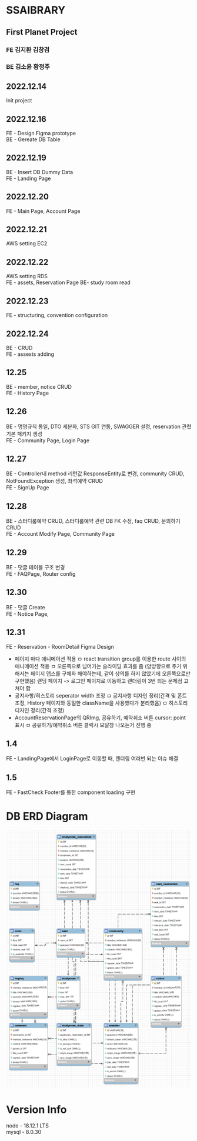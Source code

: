 ﻿# SSAIBRARY

## First Planet Project

### FE 김지환 김창겸

### BE 김소윤 황정주

## 2022.12.14

Init project

## 2022.12.16

FE - Design Figma prototype  
BE - Gereate DB Table

## 2022.12.19

BE - Insert DB Dummy Data  
FE - Landing Page

## 2022.12.20

FE - Main Page, Account Page

## 2022.12.21

AWS setting EC2

## 2022.12.22

AWS setting RDS  
FE - assets, Reservation Page
BE- study room read

## 2022.12.23

FE - structuring, convention configuration

## 2022.12.24

BE - CRUD  
FE - assests adding

## 12.25

BE - member, notice CRUD  
FE - History Page

## 12.26

BE - 명명규칙 통일, DTO 세분화, STS GIT 연동, SWAGGER 설정, reservation 관련 기본 패키지 생성  
FE - Community Page, Login Page

## 12.27

BE - Controller내 method 리턴값 ResponseEntity로 변경, community CRUD, NotFoundException 생성, 좌석예약 CRUD  
FE - SignUp Page

## 12.28

BE - 스터디룸예약 CRUD, 스터디룸예약 관련 DB FK 수정, faq CRUD, 문의하기 CRUD  
FE - Account Modify Page, Community Page

## 12.29

BE - 댓글 테이블 구조 변경  
FE - FAQPage, Router config

## 12.30

BE - 댓글 Create  
FE - Notice Page,

## 12.31

FE - Reservation - RoomDetail Figma Design
- 페이지 마다 애니메이션 적용
ㅁ react transition group를 이용한 route 사이의 애니메이션 적용
ㅁ 오른쪽으로 넘어가는 슬라이딩 효과를 줌
(양방향으로 주기 위해서는 페이지 뎁스를 구체화 해야하는데, 같이 상의를 하지 않았기에 오른쪽으로만 구현했음)
랜딩 페이지 -> 로그인 페이지로 이동하고 랜더링이 3번 되는 문제점 고쳐야 함
- 공지사항/히스토리 seperator width 조정
ㅁ 공지사항 디자인 정리(간격 및 폰트 조정, History 페이지와 동일한 className을 사용했다가 분리했음)
ㅁ 히스토리 디자인 정리(간격 조정)
- AccountReservationPage의 QRImg, 공유하기, 예약취소 버튼 cursor: point 표시
ㅁ 공유하기/예약취소 버튼 클릭시 모달창 나오는거 진행 중



## 1.4
FE - LandingPage에서 LoginPage로 이동할 때, 렌더링 여러번 되는 이슈 해결


## 1.5
FE - FastCheck Footer를 통한 component loading 구현
# DB ERD Diagram

<img src = "./Files/Diagram.png">

# Version Info

node - 18.12.1 LTS  
mysql - 8.0.30
